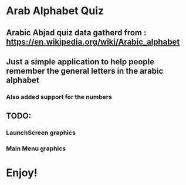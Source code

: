 # Arab Alphabet Quiz

## Arabic Abjad quiz data gatherd from : https://en.wikipedia.org/wiki/Arabic_alphabet

## Just a simple application to help people remember the general letters in the arabic alphabet
### Also added support for the numbers

## TODO: 
### LaunchScreen graphics
### Main Menu graphics

# Enjoy!
